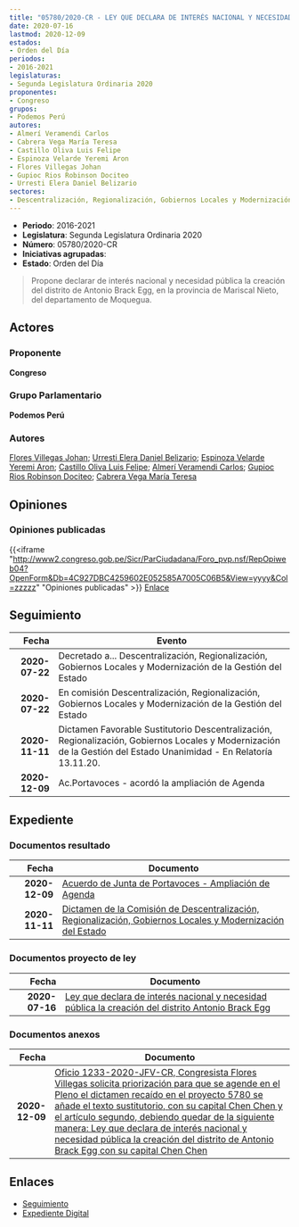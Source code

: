 ```yaml
---
title: "05780/2020-CR - LEY QUE DECLARA DE INTERÉS NACIONAL Y NECESIDAD PÚBLICA LA CREACIÓN DEL DISTRITO ANTONIO BRACK EGG"
date: 2020-07-16
lastmod: 2020-12-09
estados:
- Orden del Día
periodos:
- 2016-2021
legislaturas:
- Segunda Legislatura Ordinaria 2020
proponentes:
- Congreso
grupos:
- Podemos Perú
autores:
- Almerí Veramendi Carlos
- Cabrera Vega María Teresa
- Castillo Oliva Luis Felipe
- Espinoza Velarde Yeremi Aron
- Flores Villegas Johan
- Gupioc Rios Robinson Dociteo
- Urresti Elera Daniel Belizario
sectores:
- Descentralización, Regionalización, Gobiernos Locales y Modernización de la Gestión del Estado
---
```

- **Periodo**: 2016-2021
- **Legislatura**: Segunda Legislatura Ordinaria 2020
- **Número**: 05780/2020-CR
- **Iniciativas agrupadas**: 
- **Estado**: Orden del Día

> Propone declarar de interés nacional y necesidad pública la creación del distrito de Antonio Brack Egg, en la provincia de Mariscal Nieto, del departamento de Moquegua.


## Actores

### Proponente

**Congreso**

### Grupo Parlamentario

**Podemos Perú**

### Autores

[Flores Villegas Johan](mailto:mailto:jfloresv@congreso.gob.pe); [Urresti Elera Daniel Belizario](mailto:mailto:durresti@congreso.gob.pe); [Espinoza Velarde Yeremi Aron](mailto:mailto:yespinoza@congreso.gob.pe); [Castillo Oliva Luis Felipe](mailto:mailto:lcastilloo@congreso.gob.pe); [Almerí Veramendi Carlos](mailto:mailto:calmeri@congreso.gob.pe); [Gupioc Rios Robinson Dociteo](mailto:mailto:rgupioc@congreso.gob.pe); [Cabrera Vega María Teresa](mailto:mailto:mcabrera@congreso.gob.pe)

## Opiniones

### Opiniones publicadas

{{<iframe "http://www2.congreso.gob.pe/Sicr/ParCiudadana/Foro_pvp.nsf/RepOpiweb04?OpenForm&Db=4C927DBC4259602E052585A7005C06B5&View=yyyy&Col=zzzzz" "Opiniones publicadas" >}}
[Enlace](http://www2.congreso.gob.pe/Sicr/ParCiudadana/Foro_pvp.nsf/RepOpiweb04?OpenForm&Db=4C927DBC4259602E052585A7005C06B5&View=yyyy&Col=zzzzz)


## Seguimiento

| Fecha | Evento |
|------:|--------|
| **2020-07-22** | Decretado a... Descentralización, Regionalización, Gobiernos Locales y Modernización de la Gestión del Estado |
| **2020-07-22** | En comisión Descentralización, Regionalización, Gobiernos Locales y Modernización de la Gestión del Estado |
| **2020-11-11** | Dictamen Favorable Sustitutorio Descentralización, Regionalización, Gobiernos Locales y Modernización de la Gestión del Estado Unanimidad - En Relatoría 13.11.20. |
| **2020-12-09** | Ac.Portavoces - acordó la ampliación de Agenda |

## Expediente

### Documentos resultado

| Fecha | Documento |
|------:|-----------|
| **2020-12-09** | [Acuerdo de Junta de Portavoces - Ampliación de Agenda](http://www.leyes.congreso.gob.pe/Documentos/2016_2021/Acuerdos/Junta_Portavoces/AJP05780-20201209.pdf) |
| **2020-11-11** | [Dictamen de la Comisión de Descentralización, Regionalización, Gobiernos Locales y Modernización del Estado](http://www.leyes.congreso.gob.pe/Documentos/2016_2021/Dictamenes/Proyectos_de_Ley/05780DC08MAY20201111.pdf) |

### Documentos proyecto de ley

| Fecha | Documento |
|------:|-----------|
| **2020-07-16** | [Ley que declara de interés nacional y necesidad pública la creación del distrito Antonio Brack Egg](http://www.leyes.congreso.gob.pe/Documentos/2016_2021/Proyectos_de_Ley_y_de_Resoluciones_Legislativas/PL05780-20200716.pdf) |

### Documentos anexos

| Fecha | Documento |
|------:|-----------|
| **2020-12-09** | [Oficio 1233-2020-JFV-CR, Congresista Flores Villegas solicita priorización para que se agende en el Pleno el dictamen recaído en el proyecto 5780 se añade el texto sustitutorio, con su capital Chen Chen y el artículo segundo, debiendo quedar de la siguiente manera: Ley que declara de interés nacional y necesidad pública la creación del distrito de Antonio Brack Egg con su capital Chen Chen](http://www.leyes.congreso.gob.pe/Documentos/2016_2021/Oficios/Congresistas/OFICIO-1233-2020-JFV-CR.pdf) |

## Enlaces

- [Seguimiento](http://www2.congreso.gob.pe/Sicr/TraDocEstProc/CLProLey2016.nsf/f7fff46988ca05b1052578e100829cc7/8976287d391404cc052585a700759f42?OpenDocument)
- [Expediente Digital](http://www2.congreso.gob.pe/Sicr/TraDocEstProc/Expvirt_2011.nsf/visbusqptramdoc1621/05780?opendocument)

